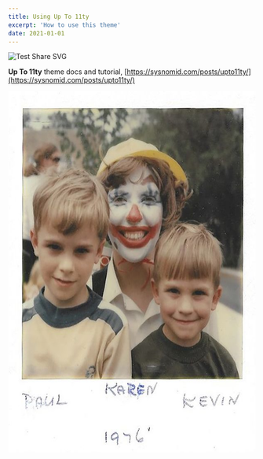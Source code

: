 ```yaml
---
title: Using Up To 11ty
excerpt: 'How to use this theme'
date: 2021-01-01
---
```


![Test Share SVG](../../assets/Paul-Kevin-2.jpg)

**Up To 11ty** theme docs and tutorial, [https://sysnomid.com/posts/upto11ty/](https://sysnomid.com/posts/upto11ty/)

<picture>
  <source type="image/avif" srcset="/assets/img/b499eff3-600.avif 600w, /assets/img/b499eff3-1200.avif 1200w, /assets/img/b499eff3-1800.avif 1800w">
  <source type="image/webp" srcset="/assets/img/b499eff3-600.webp 600w, /assets/img/b499eff3-1200.webp 1200w, /assets/img/b499eff3-1800.webp 1800w">
  <source type="image/jpeg" srcset="/assets/img/b499eff3-600.jpeg 600w, /assets/img/b499eff3-1200.jpeg 1200w, /assets/img/b499eff3-1800.jpeg 1800w">
  <img src="/assets/img/b499eff3-600.jpeg" width="600" height="734" alt="A bomb ass nebula" loading="lazy" decoding="async">
</picture>